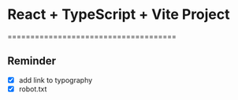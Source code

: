 # React + TypeScript + Vite Project

=====================================

## Reminder
- [x] add link to typography
- [x] robot.txt
